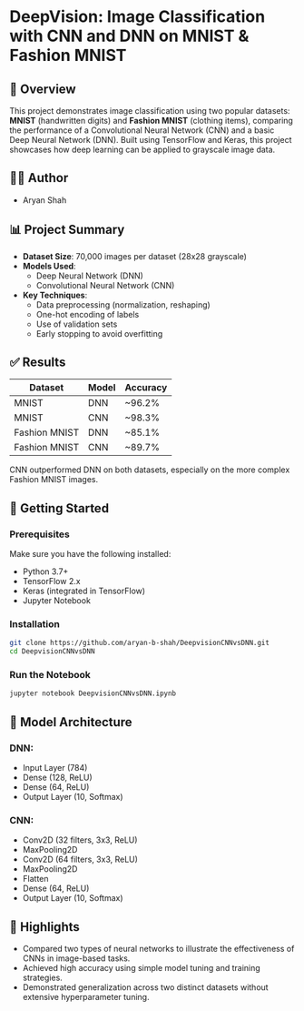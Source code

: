 # DeepVision: Image Classification with CNN and DNN on MNIST & Fashion MNIST

## 🧠 Overview

This project demonstrates image classification using two popular datasets: **MNIST** (handwritten digits) and **Fashion MNIST** (clothing items), comparing the performance of a Convolutional Neural Network (CNN) and a basic Deep Neural Network (DNN). Built using TensorFlow and Keras, this project showcases how deep learning can be applied to grayscale image data.

## 👨‍💻 Author
- Aryan Shah

## 📊 Project Summary
- **Dataset Size**: 70,000 images per dataset (28x28 grayscale)
- **Models Used**:
  - Deep Neural Network (DNN)
  - Convolutional Neural Network (CNN)
- **Key Techniques**:
  - Data preprocessing (normalization, reshaping)
  - One-hot encoding of labels
  - Use of validation sets
  - Early stopping to avoid overfitting

## ✅ Results

| Dataset        | Model | Accuracy |
|----------------|-------|----------|
| MNIST          | DNN   | ~96.2%   |
| MNIST          | CNN   | ~98.3%   |
| Fashion MNIST  | DNN   | ~85.1%   |
| Fashion MNIST  | CNN   | ~89.7%   |

CNN outperformed DNN on both datasets, especially on the more complex Fashion MNIST images.

## 🚀 Getting Started

### Prerequisites

Make sure you have the following installed:

- Python 3.7+
- TensorFlow 2.x
- Keras (integrated in TensorFlow)
- Jupyter Notebook

### Installation

```bash
git clone https://github.com/aryan-b-shah/DeepvisionCNNvsDNN.git
cd DeepvisionCNNvsDNN
```

### Run the Notebook
```bash
jupyter notebook DeepvisionCNNvsDNN.ipynb
```

## 🧠 Model Architecture

### DNN:

- Input Layer (784)
- Dense (128, ReLU)
- Dense (64, ReLU)
- Output Layer (10, Softmax)

### CNN:

- Conv2D (32 filters, 3x3, ReLU)
- MaxPooling2D
- Conv2D (64 filters, 3x3, ReLU)
- MaxPooling2D
- Flatten
- Dense (64, ReLU)
- Output Layer (10, Softmax)

## 📌 Highlights

- Compared two types of neural networks to illustrate the effectiveness of CNNs in image-based tasks.
- Achieved high accuracy using simple model tuning and training strategies.
- Demonstrated generalization across two distinct datasets without extensive hyperparameter tuning.
